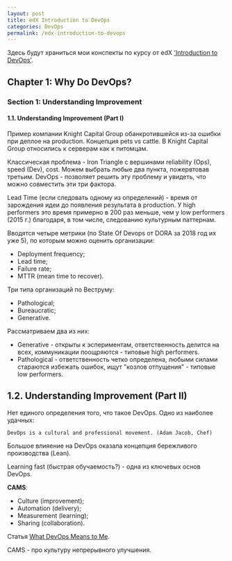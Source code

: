 ```yaml
---
layout: post
title: edX Introduction to DevOps
categories: DevOps
permalink: /edx-introduction-to-devops
---
```


Здесь будут храниться мои конспекты по курсу от edX ['Introduction to DevOps'](https://courses.edx.org/courses/course-v1:LinuxFoundationX+LFS161x+2T2016/course/).

<!---excerpt-break-->

## Chapter 1: Why Do DevOps?
### Section 1: Understanding Improvement
#### 1.1. Understanding Improvement (Part I)

Пример компании Knight Capital Group обанкротившейся из-за ошибки при деплое на production. Концепция pets vs cattle. В Knight Capital Group относились к серверам как к питомцам.

Классическая проблема - Iron Triangle с вершинами reliability (Ops), speed (Dev), cost. Можем выбрать любые два пункта, пожервтовав третьим. DevOps - позволяет решить эту проблему и увидеть, что можно совместить эти три фактора.

Lead Time (если следовать одному из определений) - время от зарождения идеи до появления результата в production. У high performers это время примерно в 200 раз меньше, чем у low performers (2015 г.) благодаря, в том числе, следованию культурным паттернам.

Вводятся четыре метрики (по State Of Devops от DORA за 2018 год их уже 5), по которым можно оценить организации:

* Deployment frequency;
* Lead time;
* Failure rate;
* MTTR (mean time to recover).

Три типа организаций по Веструму:

* Pathological;
* Bureaucratic;
* Generative.

Рассматриваем два из них:

* Generative - открыты к эспериментам, ответственность делится на всех, коммуникации поощряются - типовые high performers.
* Pathological - ответственность четко определена, любыми силами стараются избежать ошибок, ищут "козлов отпущения" - типовые low performers.

## 1.2. Understanding Improvement (Part II)

Нет единого определения того, что такое DevOps. Одно из наиболее удачных:
```
DevOps is a cultural and professional movement. (Adam Jacob, Chef)
```

Большое влияение на DevOps оказала концепция бережливого производства (Lean).

Learning fast (быстрая обучаемость?) - одна из ключевых основ DevOps.

**CAMS**:

* Culture (improvement);
* Automation (delivery);
* Measurement (learning);
* Sharing (collaboration).

Статья [What DevOps Means to Me](https://blog.chef.io/2010/07/16/what-devops-means-to-me/).

CAMS - про культуру непрерывного улучшения.

